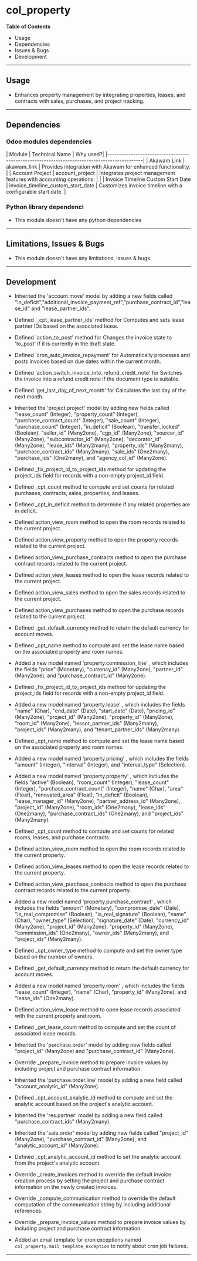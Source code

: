 # col_property

**Table of Contents**

* Usage
* Dependencies
* Issues & Bugs
* Development

---

## Usage

* Enhances property management by integrating properties, leases, and contracts with sales, purchases, and project tracking.

---

## Dependencies

### Odoo modules dependencies
| Module                              | Technical Name                          | Why used?|
|---------------------------------------------------------------------------------------------|
| Akawam Link                         | akawam_link                             | Provides integration with Akawam for enhanced functionality.                                |
| Account Project                     | account_project                         | Integrates project management features with accounting operations.                         |                 |
| Invoice Timeline Custom Start Date  | invoice_timeline_custom_start_date      | Customizes invoice timeline with a configurable start date.                                |


### Python library dependenci

* This module doesn't have any python dependencies

---

## Limitations, Issues & Bugs

* This module doesn't have any limitations, issues & bugs

---

## Development

* Inherited the 'account.move' model by adding a new fields called "in_deficit","additional_invoice_payment_ref","purchase_contract_id","lease_id" and "lease_partner_ids".

* Defined '_cpt_lease_partner_ids' method for Computes and sets lease partner IDs based on the associated lease.
* Defined 'action_to_post' method for Changes the invoice state to 'to_post' if it is currently in the draft state.

* Defined 'cron_auto_invoice_repayment' for Automatically processes and posts invoices based on due dates within the current month.

* Defined 'action_switch_invoice_into_refund_credit_note' for Switches the invoice into a refund credit note if the document type is suitable.

* Defined 'get_last_day_of_next_month' for Calculates the last day of the next month.

* Inherited the 'project.project' model by adding new fields called "lease_count" (Integer), "property_count" (Integer), "purchase_contract_count" (Integer), "sale_count" (Integer), "purchase_count" (Integer), "in_deficit" (Boolean), "transfer_locked" (Boolean), "seller_id" (Many2one), "cgp_id" (Many2one), "sourcer_id" (Many2one), "subcontractor_id" (Many2one), "decorator_id" (Many2one), "lease_ids" (Many2many), "property_ids" (Many2many), "purchase_contract_ids" (Many2many), "sale_ids" (One2many), "purchase_ids" (One2many), and "agency_col_id" (Many2one).

* Defined _fix_project_id_to_project_ids method for updating the project_ids field for records with a non-empty project_id field. 
* Defined _cpt_count method to compute and set counts for related purchases, contracts, sales, properties, and leases.
* Defined _cpt_in_deficit method to determine if any related properties are in deficit.
* Defined action_view_room method to open the room records related to the current project.

* Defined action_view_property method to open the property records related to the current project.

* Defined action_view_purchase_contracts method to open the purchase contract records related to the current project.

* Defined action_view_leases method to open the lease records related to the current project.

* Defined action_view_sales method to open the sales records related to the current project.

* Defined action_view_purchases method to open the purchase records related to the current project.

* Defined _get_default_currency method to return the default currency for account moves.
* Defined _cpt_name method to compute and set the lease name based on the associated property and room names.
* Added a new model named 'property.commission_line' , which includes the fields "price" (Monetary), "currency_id" (Many2one), "partner_id" (Many2one), and "purchase_contract_id" (Many2one).

* Defined _fix_project_id_to_project_ids method for updating the project_ids field for records with a non-empty project_id field.
* Added a new model named 'property.lease' , which includes the fields "name" (Char), "end_date" (Date), "start_date" (Date), "pricing_id" (Many2one), "project_id" (Many2one), "property_id" (Many2one), "room_id" (Many2one), "lessor_partner_ids" (Many2many), "project_ids" (Many2many), and "tenant_partner_ids" (Many2many).

* Defined _cpt_name method to compute and set the lease name based on the associated property and room names.
* Added a new model named 'property.pricing' , which includes the fields "amount" (Integer), "interval" (Integer), and "interval_type" (Selection).

* Added a new model named 'property.property' , which includes the fields "active" (Boolean), "room_count" (Integer), "lease_count" (Integer), "purchase_contract_count" (Integer), "name" (Char), "area" (Float), "renovated_area" (Float), "in_deficit" (Boolean), "lease_manager_id" (Many2one), "partner_address_id" (Many2one), "project_id" (Many2one), "room_ids" (One2many), "lease_ids" (One2many), "purchase_contract_ids" (One2many), and "project_ids" (Many2many).

* Defined _cpt_count method to compute and set counts for related rooms, leases, and purchase contracts.
* Defined action_view_room method to open the room records related to the current property.

* Defined action_view_leases method to open the lease records related to the current property.

* Defined action_view_purchase_contracts method to open the purchase contract records related to the current property.

* Added a new model named 'property.purchase_contract' , which includes the fields  "amount" (Monetary), "compromise_date" (Date), "is_real_compromise" (Boolean), "is_real_signature" (Boolean), "name" (Char), "owner_type" (Selection), "signature_date" (Date), "currency_id" (Many2one), "project_id" (Many2one), "property_id" (Many2one), "commission_ids" (One2many), "owner_ids" (Many2many), and "project_ids" (Many2many).

* Defined _cpt_owner_type method to compute and set the owner type based on the number of owners.
* Defined _get_default_currency method to return the default currency for account moves.
* Added a new model named 'property.room' , which includes the fields "lease_count" (Integer), "name" (Char), "property_id" (Many2one), and "lease_ids" (One2many).

* Defined action_view_lease method to open lease records associated with the current property and room.

* Defined _get_lease_count method to compute and set the count of associated lease records.
* Inherited the 'purchase.order' model by adding new fields called "project_id" (Many2one) and "purchase_contract_id" (Many2one).

* Override _prepare_invoice method to prepare invoice values by including project and purchase contract information.
* Inherited the 'purchase.order.line' model by adding a new field called "account_analytic_id" (Many2one).

* Defined _cpt_account_analytic_id method to compute and set the analytic account based on the project's analytic account.
* Inherited the 'res.partner' model by adding a new field called "purchase_contract_ids" (Many2many).

* Inherited the 'sale.order' model by adding new fields called "project_id" (Many2one), "purchase_contract_id" (Many2one), and "analytic_account_id" (Many2one).

* Defined _cpt_analytic_account_id method to set the analytic account from the project's analytic account.
* Override _create_invoices method to override the default invoice creation process by setting the project and purchase contract information on the newly created invoices.
* Override _compute_communication method to override the default computation of the communication string by including additional references.
* Override _prepare_invoice_values method to prepare invoice values by including project and purchase contract information. 
* Added an email template for cron exceptions named `col_property.mail_template_exception` to notify about cron job failures.

---

